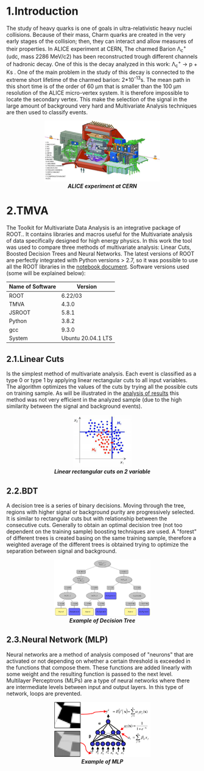 # 1.Introduction 

The study of heavy quarks is one of goals in ultra-relativistic heavy nuclei collisions. Because of their mass, Charm quarks are created in the very early stages of the collision; then, they can interact and allow measures of their properties. In ALICE experiment at CERN, The charmed  Barion Λ<sub>c</sub><sup>+</sup> (udc, mass 2286 MeV/c2) has been reconstructed trough different channels of hadronic decay. One of this is the decay analyzed in this work:  Λ<sub>c</sub><sup>+</sup> → p + Ks .
One of the main problem in the study of this decay is connected to the extreme short lifetime of the charmed barion: 2*10<sup>-13</sup>s. The mean path in this short time is of the order of 60 μm that is smaller than the 100 μm resolution of the ALICE micro-vertex system. It is therefore impossible to locate the secondary vertex. This make the selection of the signal in the large amount of background very hard and Multivariate Analysis techniques are then used to classify events.   
<p align="center"><img src="img/ALICE.jpg" alt="Example" width="60%" title="ALICE Experiment"><br><i><b>ALICE experiment at CERN</i></b></p>     


# 2.TMVA 
The Toolkit for Multivariate Data Analysis is an integrative package of ROOT.. It contains libraries and macros useful for the Multivariate analysis of data specifically designed for high energy physics. In this work the tool was used to compare three methods of multivariate analysis: Linear Cuts, Boosted Decision Trees and Neural Networks. The latest versions of ROOT are perfectly integrated with Python versions > 2.7, so it was possible to use all the ROOT libraries in the [notebook document](https://github.com/gianpierovignola/project/blob/master/01_TMVA_Program.ipynb). Software versions used (some will be explained below):


| Name of Software  | Version |
| ------------- | ------------- |
| ROOT  | 6.22/03  |
| TMVA  | 4.3.0 |
| JSROOT | 5.8.1 |
| Python | 3.8.2 |
| gcc | 9.3.0 |
| System | Ubuntu 20.04.1 LTS |


## 2.1.Linear Cuts 
Is the simplest method of multivariate analysis. Each event is classified as a type 0 or type 1 by applying linear rectangular cuts to all input variables. The algorithm optimizes the values of the cuts by trying all the possible cuts on training sample. As will be illustrated in the [analysis of results](https://github.com/gianpierovignola/project/blob/master/02_Analysis_Results.md) this method was not very efficient in the analyzed sample (due to the high similarity between the signal and background events).
<p align="center"><img src="img/cuts.png" alt="Example" width="30%" title="Linear rectangular cuts on 2 variable"><br><i><b>Linear rectangular cuts on 2 variable</i></b></p> 


## 2.2.BDT
A decision tree is a series of binary decisions. Moving through the tree, regions with higher signal or background purity are progressively selected. It is similar to rectangular cuts but with relationship between the consecutive cuts. Generally to obtain an optimal decision tree (not too dependent on the training sample) boosting techniques are used. A "forest" of different trees is created basing on the same training sample, therefore a weighted average of the different trees is obtained trying to optimize the separation between signal and background.
<p align="center"><img src="img/bdti.png" alt="Example" width="50%" title="Example of Decision Tree"><br><i><b>Example of Decision Tree</i></b></p> 


## 2.3.Neural Network (MLP)
Neural networks are a method of analysis composed of "neurons" that are activated or not depending on whether a certain threshold is exceeded in the functions that compose them. These functions are added linearly with some weight and the resulting function is passed to the next level. Multilayer Perceptrons (MLPs) are a type of neural networks where there are intermediate levels between input and output layers. In this type of network, loops are prevented.
<p align="center"><img src="img/NN.png" alt="Example" width="50%" title="Example of MLP"><br><i><b>Example of MLP</i></b></p> 

